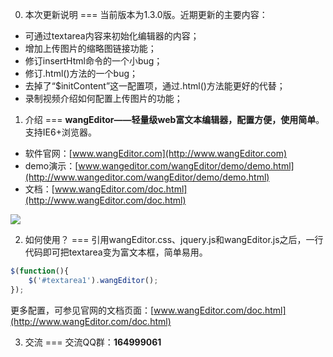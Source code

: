 0. 本次更新说明
===
当前版本为1.3.0版。近期更新的主要内容：<br/>
* 可通过textarea内容来初始化编辑器的内容；
* 增加上传图片的缩略图链接功能；
* 修订insertHtml命令的一个小bug；
* 修订.html()方法的一个bug；
* 去掉了“$initContent”这一配置项，通过.html()方法能更好的代替；
* 录制视频介绍如何配置上传图片的功能；

1. 介绍
===
<b>wangEditor——轻量级web富文本编辑器，配置方便，使用简单</b>。支持IE6+浏览器。<br/>

* 软件官网：[www.wangEditor.com](http://www.wangEditor.com)
* demo演示：[www.wangeditor.com/wangEditor/demo/demo.html](http://www.wangeditor.com/wangEditor/demo/demo.html)
* 文档：[www.wangEditor.com/doc.html](http://www.wangEditor.com/doc.html)

![](http://images.cnitblog.com/blog2015/138012/201504/092122513835286.png)

2. 如何使用？
===
引用wangEditor.css、jquery.js和wangEditor.js之后，一行代码即可把textarea变为富文本框，简单易用。
```javascript
$(function(){
	$('#textarea1').wangEditor();
});
```
更多配置，可参见官网的文档页面：[www.wangEditor.com/doc.html](http://www.wangEditor.com/doc.html)

3. 交流
===
交流QQ群：<b>164999061</b> 